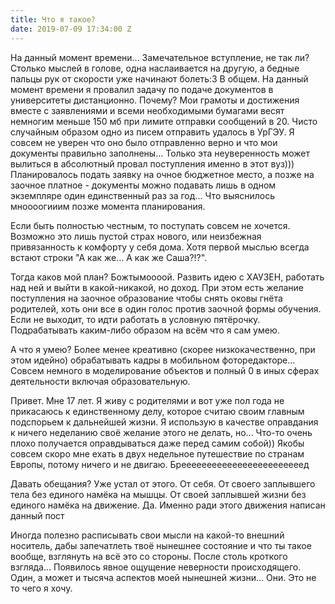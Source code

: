 ```yaml
---
title: Что я такое?
date: 2019-07-09 17:34:00 Z
---
```


На данный момент времени... Замечательное вступление, не так ли? Столько мыслей в голове, одна наслаивается на другую, а бедные пальцы рук от скорости уже начинают болеть:3
В общем. На данный момент времени я провалил задачу по подаче документов в университеты дистанционно.
Почему? Мои грамоты и достижения вместе с заявлениями и всеми необходимыми бумагами весят немногим меньше 150 мб при лимите отправки сообщений в 20. Чисто случайным образом одно из писем отправить удалось в УрГЭУ. Я совсем не уверен что оно было отправленно верно и что мои документы правильно заполнены... Только эта неуверенность может вылиться в абсолютный провал поступления именно в этот вуз))) Планировалось подать заявку на очное бюджетное место, а позже на заочное платное - документы можно подавать лишь в одном экземпляре один единственный раз за год... Что выяснилось мноооогииим позже момента планирования.

Если быть полностью честным, то поступать совсем не хочется. Возможно это лишь пустой страх нового, или неизбежная привязанность к комфорту у себя дома. Хотя первой мыслью всегда встают строки "А как же... А как же Саша?!?". 

Тогда каков мой план? Божтымоооой. Развить идею с ХАУЗЕН, работать над ней и выйти в какой-никакой, но доход. При этом есть желание поступления на заочное образование чтобы снять оковы гнёта родителей, хоть они все в один голос против заочной формы обучения.
Если не выходит, то идти работать в условную пятёрочку. Подрабатывать каким-либо образом на всём что я сам умею. 

А что я умею? Более менее креативно (скорее низкокачественно, при этом идейно) обрабатывать кадры в мобильном фоторедакторе... Совсем немного в моделирование объектов и полный 0 в иных сферах деятельности включая образовательную. 

Привет. Мне 17 лет. Я живу с родителями и вот уже пол года не прикасаюсь к единственному делу, которое считаю своим главным подспорьем к дальнейшей жизни. Я использую в качестве оправдания к ничего неделанию своё желание этого не делать, но... Что-то очень плохо получается оправдываться даже перед самим собой)) Якобы совсем скоро мне ехать в двух недельное путешествие по странам Европы, потому ничего и не двигаю. Бреееееееееееееееееееееееед

Давать обещания? Уже устал от этого. От себя. От своего заплывшего тела без единого намёка на мышцы. От своей заплывшей жизни без единого намёка на движение. Да. Именно ради этого движения написан данный пост

Иногда полезно расписывать свои мысли на какой-то внешний носитель, дабы запечатлеть твоё нынешнее состояние и что ты такое вообще, взглянуть на всё это со стороны. После столь кроткого взгляда... Появилось явное ощущение неверности происходящего. Один, а может и тысяча аспектов моей нынешней жизни... Они. Это не то чего я хочу.